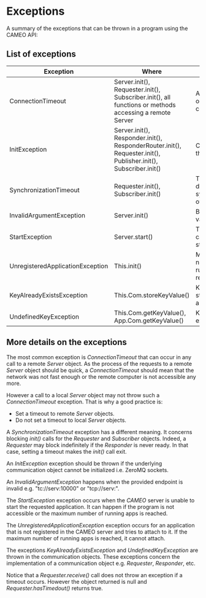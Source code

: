 # Exceptions

A summary of the exceptions that can be thrown in a program using the CAMEO API:

## List of exceptions

**Exception**                    | **Where**               | **Description**
---------------------------------|-------------------------|----------------
ConnectionTimeout                | Server.init(), Requester.init(), Subscriber.init(), all functions or methods accessing a remote Server           | A timeout occurs in a connection.
InitException                    | Server.init(), Responder.init(), ResponderRouter.init(), Requester.init(), Publisher.init(), Subscriber.init()      | Cannot initialize the object.
SynchronizationTimeout           | Requester.init(), Subscriber.init() | Timeout occurs during the synchronization of objects.
InvalidArgumentException         | Server.init()           | Bad endpoint value.
StartException                   | Server.start()          | The application cannot be started.
UnregisteredApplicationException | This.init()             | Maximum number of running apps reached.
KeyAlreadyExistsException        | This.Com.storeKeyValue()| Key is already stored for the application.
UndefinedKeyException            | This.Com.getKeyValue(), App.Com.getKeyValue() | Key does not exist.

## More details on the exceptions

The most common exception is *ConnectionTimeout* that can occur in any call to a remote *Server* object.
As the process of the requests to a remote *Server* object should be quick, a *ConnectionTimeout* should mean that the network was not fast enough or the remote computer is not accessible any more.

However a call to a local *Server* object may not throw such a *ConnectionTimeout* exception. That is why a good practice is:

- Set a timeout to remote *Server* objects.
- Do not set a timeout to local *Server* objects.

A *SynchronizationTimeout* exception has a different meaning. It concerns blocking *init()* calls for the *Requester* and *Subscriber* objects. Indeed, a *Requester* may block indefinitely if the *Responder* is never ready. In that case, setting a timeout makes the *init()* call exit.

An *InitException* exception should be thrown if the underlying communication object cannot be initialized i.e. ZeroMQ sockets.

An *InvalidArgumentException* happens when the provided endpoint is invalid e.g. "tc://serv:10000" or "tcp://serv:".

The *StartException* exception occurs when the *CAMEO* server is unable to start the requested application. It can happen if the program is not accessible or the maximum number of running apps is reached.

The *UnregisteredApplicationException* exception occurs for an application that is not registered in the CAMEO server and tries to attach to it. If the maximum number of running apps is reached, it cannot attach.

The exceptions *KeyAlreadyExistsException* and *UndefinedKeyException* are thrown in the communication objects. These exceptions concern the implementation of a communication object e.g. *Requester*, *Responder*, etc.

Notice that a *Requester.receive()* call does not throw an exception if a timeout occurs. However the object returned is null and *Requester.hasTimedout()* returns true.

